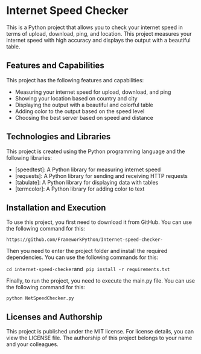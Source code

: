 # Internet Speed Checker
This is a Python project that allows you to check your internet speed in terms of upload, download, ping, and location. This project measures your internet speed with high accuracy and displays the output with a beautiful table.

## Features and Capabilities
This project has the following features and capabilities:

- Measuring your internet speed for upload, download, and ping
- Showing your location based on country and city
- Displaying the output with a beautiful and colorful table
- Adding color to the output based on the speed level
- Choosing the best server based on speed and distance

## Technologies and Libraries
This project is created using the Python programming language and the following libraries:

- [speedtest]: A Python library for measuring internet speed
- [requests]: A Python library for sending and receiving HTTP requests
- [tabulate]: A Python library for displaying data with tables
- [termcolor]: A Python library for adding color to text

## Installation and Execution
To use this project, you first need to download it from GitHub. You can use the following command for this:

```https://github.com/FrameworkPython/Internet-speed-checker-```

Then you need to enter the project folder and install the required dependencies. You can use the following commands for this:

```cd internet-speed-checker```and
‌
```pip install -r requirements.txt```

Finally, to run the project, you need to execute the main.py file. You can use the following command for this:

```python NetSpeedChecker.py```

## Licenses and Authorship
This project is published under the MIT license. For license details, you can view the LICENSE file. The authorship of this project belongs to your name and your colleagues.


